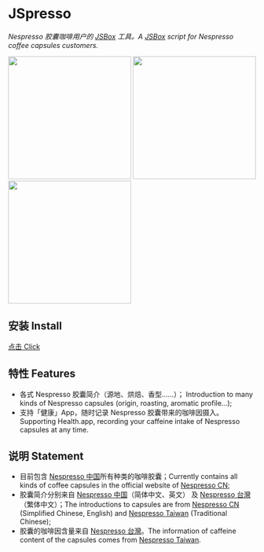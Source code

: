 # JSpresso

*Nespresso 胶囊咖啡用户的 [JSBox](https://itunes.apple.com/cn/app/id1312014438?mt=8) 工具。A [JSBox](https://itunes.apple.com/cn/app/id1312014438?mt=8) script for Nespresso coffee capsules customers.*

<img src="https://i.loli.net/2018/09/21/5ba4fd3d3329d.png" width="250" />  <img src="https://i.loli.net/2018/09/21/5ba4fd3d301db.png" width="250" />  <img src="https://i.loli.net/2018/09/21/5ba4fd3d31da7.png" width="250" />

## 安装 Install

[点击 Click](https://xteko.com/redir?url=https%3A%2F%2Fgithub.com%2FJeziL%2FJSpresso%2Freleases%2Fdownload%2Fv0.9.0%2FJSpresso.box&name=JSpresso)

## 特性 Features

- 各式 Nespresso 胶囊简介（源地、烘焙、香型……）； Introduction to many kinds of Nespresso capsules (origin, roasting, aromatic profile...);
- 支持「健康」App，随时记录 Nespresso 胶囊带来的咖啡因摄入。 Supporting Health.app, recording your caffeine intake of Nespresso capsules at any time.

## 说明 Statement

- 目前包含 [Nespresso 中国](https://www.nespresso.com/cn/zh/home)所有种类的咖啡胶囊；Currently contains all kinds of coffee capsules in the official website of [Nespresso CN](https://www.nespresso.com/cn/en/home);
- 胶囊简介分别来自 [Nespresso 中国](https://www.nespresso.com/cn/zh/home)（简体中文、英文） 及 [Nespresso 台灣](https://www.nespresso.com/tw/zh/)（繁体中文）；The introductions to capsules are from [Nespresso CN](https://www.nespresso.com/cn/en/home) (Simplified Chinese, English) and [Nespresso Taiwan](https://www.nespresso.com/tw/en/) (Traditional Chinese);
- 胶囊的咖啡因含量来自 [Nespresso 台灣](https://www.nespresso.com/tw/zh/)。The information of caffeine content of the capsules comes from [Nespresso Taiwan](https://www.nespresso.com/tw/en/).
